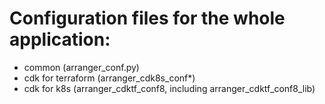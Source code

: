 # Configuration files for the whole application:

* common (arranger_conf.py)
* cdk for terraform (arranger_cdk8s_conf*)
* cdk for k8s (arranger_cdktf_conf8, including arranger_cdktf_conf8_lib)
